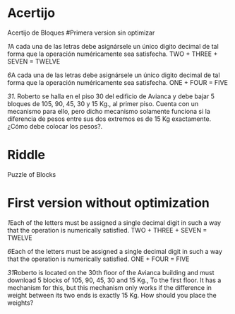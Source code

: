 # Acertijo
Acertijo de Bloques
#Primera version sin optimizar

*1*A cada una de las letras debe asignársele un único digito decimal de tal forma que la operación numéricamente sea satisfecha. TWO + THREE + SEVEN = TWELVE

*6*A cada una de las letras debe asignársele un único digito decimal de tal forma que la operación numéricamente sea satisfecha. ONE + FOUR = FIVE


*31*. Roberto se halla en el piso 30 del edificio de Avianca y debe bajar 5 bloques de 105, 90, 45, 30 y 15 Kg., al primer piso. Cuenta con un mecanismo para ello, pero dicho mecanismo solamente funciona si la diferencia de pesos entre sus dos extremos es de 15 Kg exactamente. ¿Cómo debe colocar los pesos?. 

# Riddle
Puzzle of Blocks
# First version without optimization

*1*Each of the letters must be assigned a single decimal digit in such a way that the operation is numerically satisfied. TWO + THREE + SEVEN = TWELVE

*6*Each of the letters must be assigned a single decimal digit in such a way that the operation is numerically satisfied. ONE + FOUR = FIVE

*31*Roberto is located on the 30th floor of the Avianca building and must download 5 blocks of 105, 90, 45, 30 and 15 Kg., To the first floor. It has a mechanism for this, but this mechanism only works if the difference in weight between its two ends is exactly 15 Kg. How should you place the weights?
